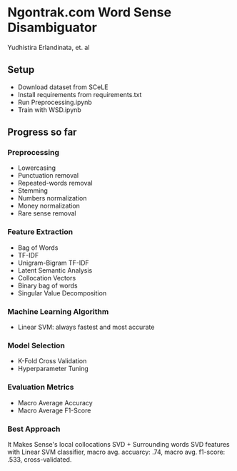 # Ngontrak.com Word Sense Disambiguator
Yudhistira Erlandinata, et. al

## Setup
- Download dataset from SCeLE
- Install requirements from requirements.txt
- Run Preprocessing.ipynb
- Train with WSD.ipynb

## Progress so far
### Preprocessing
- Lowercasing
- Punctuation removal
- Repeated-words removal
- Stemming
- Numbers normalization
- Money normalization
- Rare sense removal

### Feature Extraction
- Bag of Words
- TF-IDF
- Unigram-Bigram TF-IDF
- Latent Semantic Analysis
- Collocation Vectors
- Binary bag of words
- Singular Value Decomposition

### Machine Learning Algorithm
- Linear SVM: always fastest and most accurate

### Model Selection
- K-Fold Cross Validation
- Hyperparameter Tuning

### Evaluation Metrics
- Macro Average Accuracy
- Macro Average F1-Score

### Best Approach
It Makes Sense's local collocations SVD + Surrounding words SVD features with Linear SVM classifier, macro avg. accuarcy: .74, macro avg. f1-score: .533, cross-validated.
